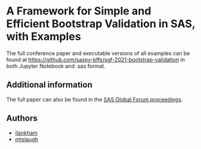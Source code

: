 # A Framework for Simple and Efficient Bootstrap Validation in SAS, with Examples

The full conference paper and executable versions of all examples can be found at https://github.com/saspy-bffs/sgf-2021-bootstrap-validation in both Jupyter Notebook and .sas format.

## Additional information

The full paper can also be found in the [SAS Global Forum proceedings](https://www.sas.com/en_us/events/sas-global-forum/program/proceedings.html).

## Authors
* [ilankham](https://github.com/ilankham)
* [mtslaugh](https://github.com/mtslaugh)
